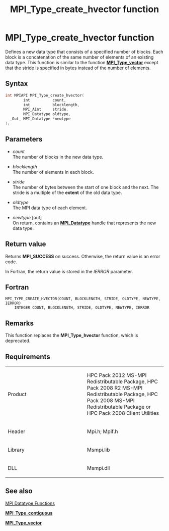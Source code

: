 ﻿---
title: MPI_Type_create_hvector function
TOCTitle: MPI_Type_create_hvector function
ms:assetid: 66f3fd82-d20c-4ac0-a5e1-ab54115df59f
ms:mtpsurl: https://msdn.microsoft.com/en-us/library/Dn473492(v=VS.85)
ms:contentKeyID: 59361027
ms.date: 03/28/2018
mtps_version: v=VS.85
f1_keywords:
- MPI_TYPE_CREATE_HVECTOR
- mpif/MPI_Type_create_hvector
- mpi/MPI_TYPE_CREATE_HVECTOR
dev_langs:
- C++
- C
api_location:
- Msmpi.dll
api_name:
- MPI_Type_create_hvector
api_type:
- DLLExport
product:
- Windows
topic_type:
- apiref
- kbSyntax
product_family_name: VS
ROBOTS: INDEX,FOLLOW
---

# MPI\_Type\_create\_hvector function

Defines a new data type that consists of a specified number of blocks. Each block is a concatenation of the same number of elements of an existing data type. This function is similar to the function [**MPI\_Type\_vector**](mpi-type-vector-function.md) except that the stride is specified in bytes instead of the number of elements.

## Syntax

``` c++
int MPIAPI MPI_Type_create_hvector(
        int          count,
        int          blocklength,
        MPI_Aint     stride,
        MPI_Datatype oldtype,
  _Out_ MPI_Datatype *newtype
);
```

## Parameters

  - *count*  
    The number of blocks in the new data type.

  - *blocklength*  
    The number of elements in each block.

  - *stride*  
    The number of bytes between the start of one block and the next. The stride is a multiple of the **extent** of the old data type.

  - *oldtype*  
    The MPI data type of each element.

  - *newtype* \[out\]  
    On return, contains an [**MPI\_Datatype**](mpi-datatype-enumeration.md) handle that represents the new data type.

## Return value

Returns **MPI\_SUCCESS** on success. Otherwise, the return value is an error code.

In Fortran, the return value is stored in the *IERROR* parameter.

## Fortran

    MPI_TYPE_CREATE_HVECTOR(COUNT, BLOCKLENGTH, STRIDE, OLDTYPE, NEWTYPE, IERROR)
        INTEGER COUNT, BLOCKLENGTH, STRIDE, OLDTYPE, NEWTYPE, IERROR

## Remarks

This function replaces the **MPI\_Type\_hvector** function, which is deprecated.

## Requirements

<table>
<colgroup>
<col style="width: 50%" />
<col style="width: 50%" />
</colgroup>
<tbody>
<tr class="odd">
<td><p>Product</p></td>
<td><p>HPC Pack 2012 MS-MPI Redistributable Package, HPC Pack 2008 R2 MS-MPI Redistributable Package, HPC Pack 2008 MS-MPI Redistributable Package or HPC Pack 2008 Client Utilities</p></td>
</tr>
<tr class="even">
<td><p>Header</p></td>
<td>Mpi.h;
Mpif.h</td>
</tr>
<tr class="odd">
<td><p>Library</p></td>
<td>Msmpi.lib</td>
</tr>
<tr class="even">
<td><p>DLL</p></td>
<td>Msmpi.dll</td>
</tr>
</tbody>
</table>


## See also

[MPI Datatype Functions](mpi-datatype-functions.md)

[**MPI\_Type\_contiguous**](mpi-type-contiguous-function.md)

[**MPI\_Type\_vector**](mpi-type-vector-function.md)

